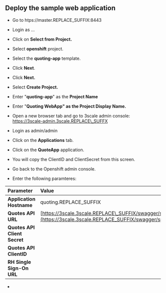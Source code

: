 ## Deploy the sample web application

* Go to htps://master.REPLACE\_SUFFIX:8443
* Login as ...
* Click on **Select from Project.**
* Select **openshift** project.
* Select the **quoting-app** template.
* Click **Next**.
* Click **Next.**
* Select **Create Project.**
* Enter "**quoting-app**" as the **Project Name**
* Enter "**Quoting WebApp" **as the** Project Display Name.**
* Open a new browser tab and go to 3scale admin console: https://3scale-admin.3scale.REPLACE\_SUFFX
* Login as admin/admin
* Click on the **Applications** tab.
* Click on the **QuoteApp** application.
* You will copy the ClientID and ClientSecret from this screen.

* Go back to the Openshift admin console.
* Enter the following paramteres:

| Parameter | Value |
| :--- | :--- |
| **Application Hostname** | quoting.REPLACE\_SUFFIX |
| **Quotes API URL** | [https://3scale.3scale.REPLACE\_SUFFIX/swagger/spec/quotes.json](https://3scale.3scale.REPLACE_SUFFIX/swagger/spec/quotes.json) |
| **Quotes API Client Secret** |  |
| **Quotes API ClientID** |  |
| **RH Single Sign-On URL** |  |

* 


